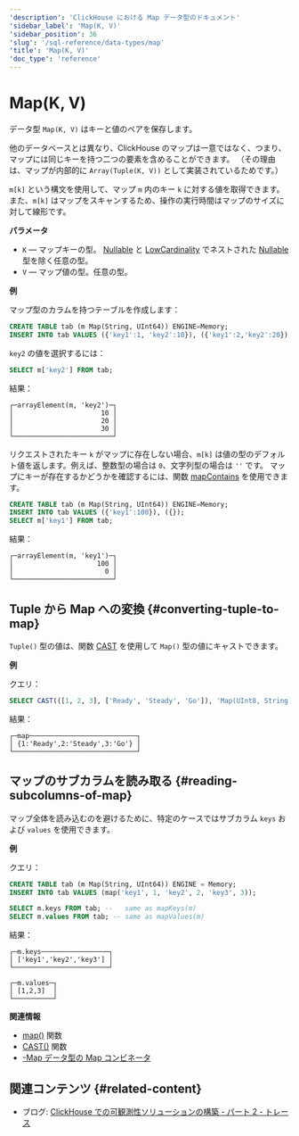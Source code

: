 ```yaml
---
'description': 'ClickHouse における Map データ型のドキュメント'
'sidebar_label': 'Map(K, V)'
'sidebar_position': 36
'slug': '/sql-reference/data-types/map'
'title': 'Map(K, V)'
'doc_type': 'reference'
---
```



# Map(K, V)

データ型 `Map(K, V)` はキーと値のペアを保存します。

他のデータベースとは異なり、ClickHouse のマップは一意ではなく、つまり、マップには同じキーを持つ二つの要素を含めることができます。
（その理由は、マップが内部的に `Array(Tuple(K, V))` として実装されているためです。）

`m[k]` という構文を使用して、マップ `m` 内のキー `k` に対する値を取得できます。
また、`m[k]` はマップをスキャンするため、操作の実行時間はマップのサイズに対して線形です。

**パラメータ**

- `K` — マップキーの型。 [Nullable](../../sql-reference/data-types/nullable.md) と [LowCardinality](../../sql-reference/data-types/lowcardinality.md) でネストされた [Nullable](../../sql-reference/data-types/nullable.md) 型を除く任意の型。
- `V` — マップ値の型。任意の型。

**例**

マップ型のカラムを持つテーブルを作成します：

```sql
CREATE TABLE tab (m Map(String, UInt64)) ENGINE=Memory;
INSERT INTO tab VALUES ({'key1':1, 'key2':10}), ({'key1':2,'key2':20}), ({'key1':3,'key2':30});
```

`key2` の値を選択するには：

```sql
SELECT m['key2'] FROM tab;
```

結果：

```text
┌─arrayElement(m, 'key2')─┐
│                      10 │
│                      20 │
│                      30 │
└─────────────────────────┘
```

リクエストされたキー `k` がマップに存在しない場合、`m[k]` は値の型のデフォルト値を返します。例えば、整数型の場合は `0`、文字列型の場合は `''` です。
マップにキーが存在するかどうかを確認するには、関数 [mapContains](../../sql-reference/functions/tuple-map-functions#mapcontains) を使用できます。

```sql
CREATE TABLE tab (m Map(String, UInt64)) ENGINE=Memory;
INSERT INTO tab VALUES ({'key1':100}), ({});
SELECT m['key1'] FROM tab;
```

結果：

```text
┌─arrayElement(m, 'key1')─┐
│                     100 │
│                       0 │
└─────────────────────────┘
```

## Tuple から Map への変換 {#converting-tuple-to-map}

`Tuple()` 型の値は、関数 [CAST](/sql-reference/functions/type-conversion-functions#cast) を使用して `Map()` 型の値にキャストできます。

**例**

クエリ：

```sql
SELECT CAST(([1, 2, 3], ['Ready', 'Steady', 'Go']), 'Map(UInt8, String)') AS map;
```

結果：

```text
┌─map───────────────────────────┐
│ {1:'Ready',2:'Steady',3:'Go'} │
└───────────────────────────────┘
```

## マップのサブカラムを読み取る {#reading-subcolumns-of-map}

マップ全体を読み込むのを避けるために、特定のケースではサブカラム `keys` および `values` を使用できます。

**例**

クエリ：

```sql
CREATE TABLE tab (m Map(String, UInt64)) ENGINE = Memory;
INSERT INTO tab VALUES (map('key1', 1, 'key2', 2, 'key3', 3));

SELECT m.keys FROM tab; --   same as mapKeys(m)
SELECT m.values FROM tab; -- same as mapValues(m)
```

結果：

```text
┌─m.keys─────────────────┐
│ ['key1','key2','key3'] │
└────────────────────────┘

┌─m.values─┐
│ [1,2,3]  │
└──────────┘
```

**関連情報**

- [map()](/sql-reference/functions/tuple-map-functions#map) 関数
- [CAST()](/sql-reference/functions/type-conversion-functions#cast) 関数
- [-Map データ型の Map コンビネータ](../aggregate-functions/combinators.md#-map)

## 関連コンテンツ {#related-content}

- ブログ: [ClickHouse での可観測性ソリューションの構築 - パート 2 - トレース](https://clickhouse.com/blog/storing-traces-and-spans-open-telemetry-in-clickhouse)
